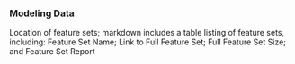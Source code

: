 ### Modeling Data
Location of feature sets; markdown includes a table listing of feature sets, including: Feature Set Name; Link to Full Feature Set; Full Feature Set Size; and Feature Set Report
